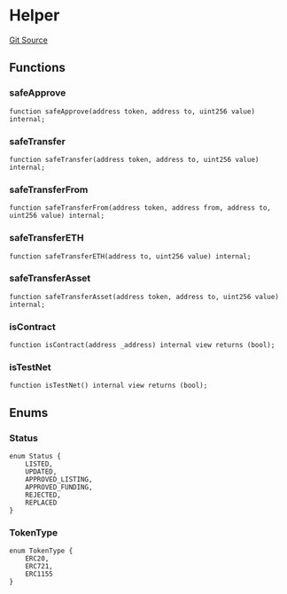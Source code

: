 # Helper
[Git Source](https://github.com/Mill1995/VABDAO/blob/c1ade743ae4227c63e3d49544ad80f6b569b00da/contracts/libraries/Helper.sol)


## Functions
### safeApprove


```solidity
function safeApprove(address token, address to, uint256 value) internal;
```

### safeTransfer


```solidity
function safeTransfer(address token, address to, uint256 value) internal;
```

### safeTransferFrom


```solidity
function safeTransferFrom(address token, address from, address to, uint256 value) internal;
```

### safeTransferETH


```solidity
function safeTransferETH(address to, uint256 value) internal;
```

### safeTransferAsset


```solidity
function safeTransferAsset(address token, address to, uint256 value) internal;
```

### isContract


```solidity
function isContract(address _address) internal view returns (bool);
```

### isTestNet


```solidity
function isTestNet() internal view returns (bool);
```

## Enums
### Status

```solidity
enum Status {
    LISTED,
    UPDATED,
    APPROVED_LISTING,
    APPROVED_FUNDING,
    REJECTED,
    REPLACED
}
```

### TokenType

```solidity
enum TokenType {
    ERC20,
    ERC721,
    ERC1155
}
```

